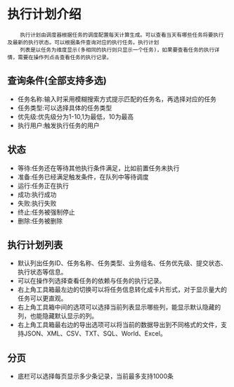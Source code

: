 执行计划介绍
======

        执行计划由调度器根据任务的调度配置每天计算生成。可以查看当天有哪些任务将要执行及最新的执行状态。可以根据条件查询对应的执行任务。执行计划
        列表是以任务为维度显示(多相同的执行则只显示一个任务)，如果要查看任务的执行详情，需要在操作列点击查看任务的执行记录。

## 查询条件(全部支持多选)
* 任务名称:输入时采用模糊搜索方式提示匹配的任务名，再选择对应的任务
* 任务类型:可以选择具体的任务类型
* 优先级:优先级分为1-10,1为最低，10为最高
* 执行用户:触发执行任务的用户

## 状态
* 等待:任务还在等待其他执行条件满足，比如前置任务未执行
* 准备:任务已经满足触发条件，在队列中等待调度
* 运行:任务正在执行
* 成功:执行成功
* 失败:执行失败
* 终止:任务被强制停止
* 删除:任务被删除

## 执行计划列表
* 默认列出任务ID、任务名称、任务类型、业务组名、任务优先级、提交状态、执行状态等信息。
* 可以在操作列选择查看任务的依赖与任务的执行记录。
* 右上角工具箱最左边的切换可以将任务信息转化成卡片形式，对于显示量大的任务可以更直观。
* 右上角工具箱中间的选项可以选择当前列表显示哪些列，能显示默认隐藏的列，也能隐藏默认显示的列。
* 右上角工具箱最右边的导出选项可以将当前的数据导出到不同格式的文件，支持JSON、XML、CSV、TXT、SQL、World、Excel。

## 分页
* 底栏可以选择每页显示多少条记录，当前最多支持1000条


